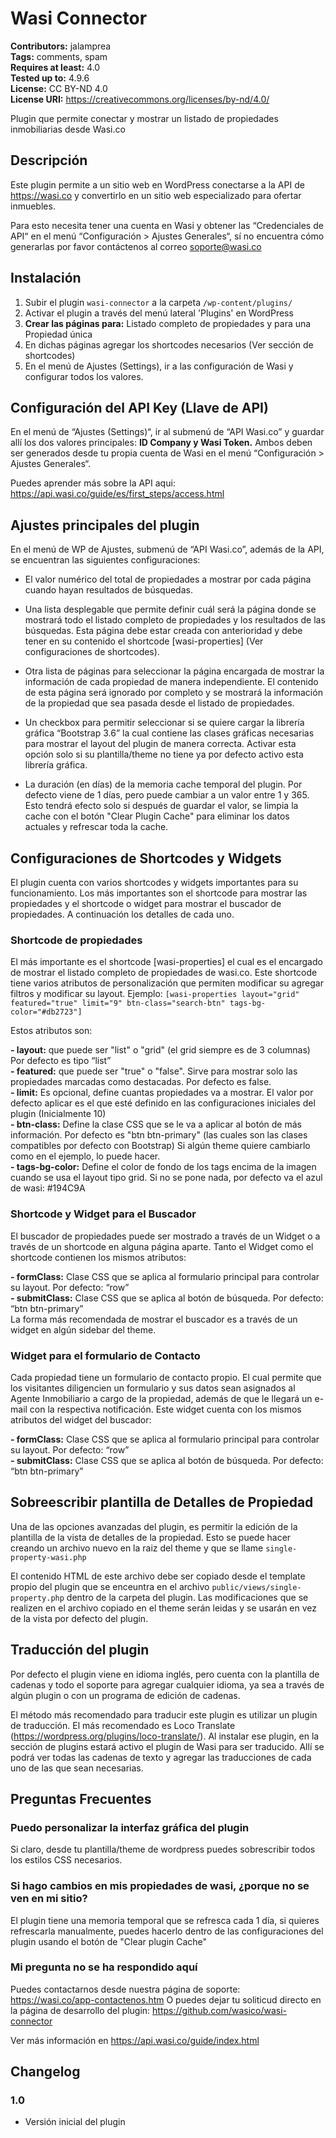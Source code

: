 # Wasi Connector #
**Contributors:** jalamprea  
**Tags:** comments, spam  
**Requires at least:** 4.0  
**Tested up to:** 4.9.6  
**License:** CC BY-ND 4.0  
**License URI:** https://creativecommons.org/licenses/by-nd/4.0/  

Plugin que permite conectar y mostrar un listado de propiedades inmobiliarias desde Wasi.co

## Descripción ##

Este plugin permite a un sitio web en WordPress conectarse a la API de https://wasi.co y convertirlo en un sitio web especializado para ofertar inmuebles.

Para esto necesita tener una cuenta en Wasi y obtener las “Credenciales de API“ en el menú “Configuración > Ajustes Generales“,  sí no encuentra cómo generarlas por favor contáctenos al correo soporte@wasi.co


## Instalación ##

1. Subir el plugin `wasi-connector` a la carpeta `/wp-content/plugins/`
2. Activar el plugin a través del menú lateral 'Plugins' en WordPress
3. **Crear las páginas para:** Listado completo de propiedades y para una Propiedad única  
4. En dichas páginas agregar los shortcodes necesarios (Ver sección de shortcodes)
5. En el menú de Ajustes (Settings), ir a las configuración de Wasi y configurar todos los valores.


## Configuración del API Key (Llave de API) ##

En el menú de “Ajustes (Settings)“, ir al submenú de “API Wasi.co” y guardar allí los dos valores principales: **ID Company y Wasi Token.**
Ambos deben ser generados desde tu propia cuenta de Wasi en el menú “Configuración > Ajustes Generales“.

Puedes aprender más sobre la API aqui: https://api.wasi.co/guide/es/first_steps/access.html


## Ajustes principales del plugin ##

En el menú de WP de Ajustes, submenú de “API Wasi.co”, además de la API, se encuentran las siguientes configuraciones:

- El valor numérico del total de propiedades a mostrar por cada página cuando hayan resultados de búsquedas.

- Una lista desplegable que permite definir cuál será la página donde se mostrará todo el listado completo de propiedades y los resultados de las búsquedas. Esta página debe estar creada con anterioridad y debe tener en su contenido el shortcode [wasi-properties]  (Ver configuraciones de shortcodes).

- Otra lista de páginas para seleccionar la página encargada de mostrar la información de cada propiedad de manera independiente. El contenido de esta página será ignorado por completo y se mostrará la información de la propiedad que sea pasada desde el listado de propiedades.

- Un checkbox para permitir seleccionar si se quiere cargar la librería gráfica “Bootstrap 3.6” la cual contiene las clases gráficas necesarias para mostrar el layout del plugin de manera correcta. Activar esta opción solo si su plantilla/theme no tiene ya por defecto activo esta librería gráfica.

- La duración (en días) de la memoria cache temporal del plugin. Por defecto viene de 1 días, pero puede cambiar a un valor entre 1 y 365. Esto tendrá efecto solo si después de guardar el valor, se limpia la cache con el botón "Clear Plugin Cache" para eliminar los datos actuales y refrescar toda la cache.



## Configuraciones de Shortcodes y Widgets ##

El plugin cuenta con varios shortcodes y widgets importantes para su funcionamiento. Los más importantes son el shortcode para mostrar las propiedades y el shortcode o widget para mostrar el buscador de propiedades.
A continuación los detalles de cada uno.


### Shortcode de propiedades ###

El más importante es el shortcode [wasi-properties] el cual es el encargado de mostrar el listado completo de propiedades de wasi.co.  Este shortcode tiene varios atributos de personalización que permiten modificar su agregar filtros y modificar su layout.
Ejemplo:
`[wasi-properties layout="grid" featured="true" limit="9" btn-class="search-btn" tags-bg-color="#db2723"]`

Estos atributos son:

**- layout:** que puede ser "list" o "grid"  (el grid siempre es de 3 columnas) Por defecto es tipo “list”  
**- featured:** que puede ser "true" o "false". Sirve para mostrar solo las propiedades marcadas como destacadas. Por defecto es false.  
**- limit:** Es opcional, define cuantas propiedades va a mostrar. El valor por defecto aplicar es el que esté definido en las configuraciones iniciales del plugin (Inicialmente 10)  
**- btn-class:**  Define la clase CSS que se le va a aplicar al botón de más información. Por defecto es "btn btn-primary" (las cuales son las clases compatibles por defecto con Bootstrap) Si algún theme quiere cambiarlo como en el ejemplo, lo puede hacer.  
**- tags-bg-color:** Define el color de fondo de los tags encima de la imagen cuando se usa el layout tipo grid. Si no se pone nada, por defecto va el azul de wasi: #194C9A  


### Shortcode y Widget para el Buscador ###

El buscador de propiedades puede ser mostrado a través de un Widget o a través de un shortcode en alguna página aparte.
Tanto el Widget como el shortcode contienen los mismos atributos:

**- formClass:** Clase CSS que se aplica al formulario principal para controlar su layout. Por defecto: “row”  
**- submitClass:** Clase CSS que se aplica al botón de búsqueda. Por defecto: “btn btn-primary”  
La forma más recomendada de mostrar el buscador es a través de un widget en algún sidebar del theme.

### Widget para el formulario de Contacto ###

Cada propiedad tiene un formulario de contacto propio. El cual permite que los visitantes diligencien un formulario y sus datos sean asignados al Agente Inmobiliario a cargo de la propiedad, además de que le llegará un e-mail con la respectiva notificación.
Este widget cuenta con los mismos atributos del widget del buscador:

**- formClass:** Clase CSS que se aplica al formulario principal para controlar su layout. Por defecto: “row”  
**- submitClass:** Clase CSS que se aplica al botón de búsqueda. Por defecto: “btn btn-primary”  

## Sobreescribir plantilla de Detalles de Propiedad ##

Una de las opciones avanzadas del plugin, es permitir la edición de la plantilla de la vista de detalles de la propiedad. Esto se puede hacer creando un archivo nuevo en la raiz del theme y que se llame `single-property-wasi.php`

El contenido HTML de este archivo debe ser copiado desde el template propio del plugin que se enceuntra en el archivo `public/views/single-property.php` dentro de la carpeta del plugin.
Las modificaciones que se realizen en el archivo copiado en el theme serán leidas y se usarán en vez de la vista por defecto del plugin.



## Traducción del plugin ##

Por defecto el plugin viene en idioma inglés, pero cuenta con la plantilla de cadenas y todo el soporte para agregar cualquier idioma, ya sea a través de algún plugin o con un programa de edición de cadenas.

El método más recomendado para traducir este plugin es utilizar un plugin de traducción. El más recomendado es Loco Translate (https://wordpress.org/plugins/loco-translate/).
Al instalar ese plugin, en la sección de plugins estará activo el plugin de Wasi para ser traducido. Allí se podrá ver todas las cadenas de texto y agregar las traducciones de cada uno de las que sean necesarias.


## Preguntas Frecuentes ##

### Puedo personalizar la interfaz gráfica del plugin  ###

Si claro, desde tu plantilla/theme de wordpress puedes sobrescribir todos los estilos CSS necesarios.

### Si hago cambios en mis propiedades de wasi, ¿porque no se ven en mi sitio? ###

El plugin tiene una memoria temporal que se refresca cada 1 día, si quieres refrescarla  manualmente, puedes hacerlo dentro de las configuraciones del plugin usando el botón de "Clear plugin Cache"

### Mi pregunta no se ha respondido aquí ###

Puedes contactarnos desde nuestra página de soporte: https://wasi.co/app-contactenos.htm
O puedes dejar tu soliticud directo en la página de desarrollo del plugin: https://github.com/wasico/wasi-connector

Ver más información en https://api.wasi.co/guide/index.html



## Changelog ##

### 1.0 ###
* Versión inicial del plugin

